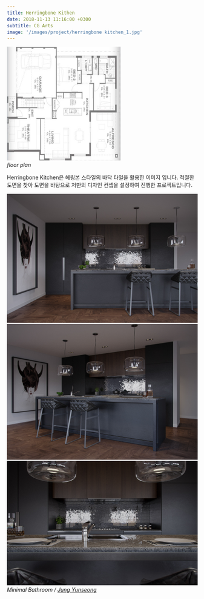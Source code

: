 ```yaml
---
title: Herringbone Kithen
date: 2018-11-13 11:16:00 +0300
subtitle: CG Arts
image: '/images/project/herringbone kitchen_1.jpg'
---
```


<div class="gallery-box">
  <div class="gallery">
    <img src="/images/project/herringbone kitchen_ref.jpg" width="300" height="300" alt="Project">
  </div>
  <em>floor plan</em>
</div>

Herringbone Kitchen은 헤링본 스타일의 바닥 타일을 활용한 이미지 입니다. 적절한 도면을 찾아 도면을 바탕으로  저만의 디자인 컨셉을 설정하여 진행한 프로젝트입니다.

<div class="gallery-box">
  <div class="gallery">
    <img src="/images/project/herringbone kitchen_1.jpg" alt="Project">
    <img src="/images/project/herringbone kitchen_2.jpg" alt="Project">
    <img src="/images/project/herringbone kitchen_3.jpg" alt="Project">
  </div>
  <em>Minimal Bathroom / <a href="/about" target="_blank">Jung Yunseong</a></em>
</div>